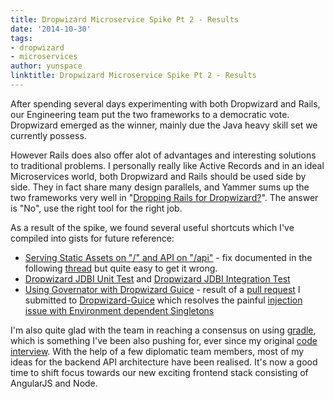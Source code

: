 ```yaml
---
title: Dropwizard Microservice Spike Pt 2 - Results
date: '2014-10-30'
tags:
- dropwizard
- microservices
author: yunspace
linktitle: Dropwizard Microservice Spike Pt 2 - Results
---
```

After spending several days experimenting with both Dropwizard and Rails, our Engineering team put the two frameworks to a democratic vote. Dropwizard emerged as the winner, mainly due the Java heavy skill set we currently possess.

However Rails does also offer alot of advantages and interesting solutions to traditional problems. I personally really like Active Records and in an ideal Microservices world, both Dropwizard and Rails should be used side by side. They in fact share many design parallels, and Yammer sums up the two frameworks very well in "[Dropping Rails for Dropwizard?][drop_rails]". The answer is "No", use the right tool for the right job.

As a result of the spike, we found several useful shortcuts which I've compiled into gists for future reference:

 * [Serving Static Assets on "/" and API on "/api"][dw_static] - fix documented in the following [thread][dw_static_thread] but quite easy to get it wrong.
 * [Dropwizard JDBI Unit Test][jdbi_unit] and [Dropwizard JDBI Integration Test][jdbi_integration]
 * [Using Governator with Dropwizard Guice][dw_governator] - result of a [pull request][pull_request_39] I submitted to [Dropwizard-Guice][dropwizard-guice] which resolves the painful [injection issue with Environment dependent Singletons][issue_19]

I'm also quite glad with the team in reaching a consensus on using [gradle][gradle], which is something I've been also pushing for, ever since my original [code interview][code_interview]. With the help of a few diplomatic team members, most of my ideas for the backend API architecture have been realised. It's now a good time to shift focus towards our new exciting frontend stack consisting of AngularJS and Node.

[apmasphere]: 		http://team.apmasphere.com/
[gradle]:			http://www.gradle.org/
[drop_rails]:		https://speakerdeck.com/bmorton/dropping-rails-for-dropwizard-from-abril-pro-ruby-2014
[dw_static]:		https://gist.github.com/yunspace/280817bd58dff7d8e4b8
[dw_static_thread]:	https://groups.google.com/forum/#!topic/dropwizard-user/UaVcAYm0VlQ
[jdbi_integration]: https://gist.github.com/yunspace/b50b5b89bc1bad1fa556
[jdbi_unit]:		https://gist.github.com/yunspace/9a50e11dbd8661271220
[dw_governator]:	https://gist.github.com/yunspace/cbdb80ddca1403b55833
[dropwizard-guice]: https://github.com/HubSpot/dropwizard-guice/
[pull_request_39]:	https://github.com/HubSpot/dropwizard-guice/pull/39
[issue_19]:			https://github.com/HubSpot/dropwizard-guice/issues/19
[code_interview]:	https://slides.com/yunzhilin/dropwizard-mongodb/
